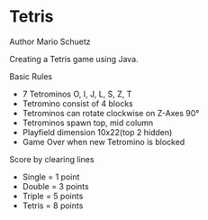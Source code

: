 # Tetris
Author Mario Schuetz

Creating a Tetris game using Java.

Basic Rules
- 7 Tetrominos O, I, J, L, S, Z, T
- Tetromino consist of 4 blocks
- Tetrominos can rotate clockwise on Z-Axes 90°
- Tetrominos spawn top, mid column
- Playfield dimension 10x22(top 2 hidden)
- Game Over when new Tetromino is blocked

Score by clearing lines
- Single = 1 point
- Double = 3 points
- Triple = 5 points
- Tetris = 8 points


